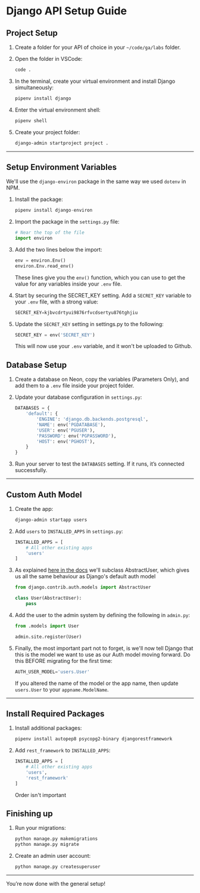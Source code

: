 # Django API Setup Guide

## Project Setup

1. Create a folder for your API of choice in your `~/code/ga/labs` folder.

2. Open the folder in VSCode:
   ```bash
   code .
   ```

3. In the terminal, create your virtual environment and install Django simultaneously:
   ```bash
   pipenv install django
   ```

4. Enter the virtual environment shell:
   ```bash
   pipenv shell
   ```

5. Create your project folder:
   ```bash
   django-admin startproject project .
   ```

---

## Setup Environment Variables
We'll use the `django-environ` package in the same way we used `dotenv` in NPM.

1. Install the package:
    ```python
    pipenv install django-environ
    ```

2. Import the package in the `settings.py` file:
    ```python
    # Near the top of the file
    import environ
    ```

3. Add the two lines below the import:
    ```python
    env = environ.Env()
    environ.Env.read_env()
    ```
    These lines give you the `env()` function, which you can use to get the value for any variables inside your `.env` file.

4. Start by securing the SECRET_KEY setting. Add a `SECRET_KEY` variable to your `.env` file, with a strong value:
    ```python
    SECRET_KEY=kjbvcdrtyui9876rfvcdsertyu876tghjiu
    ```

5. Update the `SECRET_KEY` setting in settings.py to the following:
    ```python
    SECRET_KEY = env('SECRET_KEY')
    ```
    This will now use your `.env` variable, and it won't be uploaded to Github.


## Database Setup
1. Create a database on Neon, copy the variables (Parameters Only), and add them to a `.env` file inside your project folder.

2. Update your database configuration in `settings.py`:
    ```python
    DATABASES = {
        'default': {
            'ENGINE': 'django.db.backends.postgresql',
            'NAME': env('PGDATABASE'),
            'USER': env('PGUSER'),
            'PASSWORD': env('PGPASSWORD'),
            'HOST': env('PGHOST'),
        }
    }
    ```

3. Run your server to test the `DATABASES` setting. If it runs, it’s connected successfully.

---

## Custom Auth Model

1. Create the app:
    ```bash
    django-admin startapp users
    ```

2. Add `users` to `INSTALLED_APPS` in `settings.py`:
    ```python
    INSTALLED_APPS = [
        # All other existing apps
        'users'
    ]
    ```

3. As explained [here in the docs]() we'll subclass AbstractUser, which gives us all the same behaviour as Django's default auth model
    ```python
    from django.contrib.auth.models import AbstractUser

    class User(AbstractUser):
        pass
    ```

4. Add the user to the admin system by defining the following in `admin.py`:
    ```python
    from .models import User

    admin.site.register(User)
    ```

5. Finally, the most important part not to forget, is we'll now tell Django that this is the model we want to use as our Auth model moving forward. Do this BEFORE migrating for the first time:
    ```python
    AUTH_USER_MODEL='users.User'
    ```
    If you altered the name of the model or the app name, then update `users.User` to your `appname.ModelName`.

---

## Install Required Packages

1. Install additional packages:
    ```bash
    pipenv install autopep8 psycopg2-binary djangorestframework
    ```

2. Add `rest_framework` to `INSTALLED_APPS`:
    ```python
    INSTALLED_APPS = [
        # All other existing apps
        'users',
        'rest_framework'
    ]
    ```
    Order isn't important

## Finishing up

1. Run your migrations:
    ```bash
    python manage.py makemigrations
    python manage.py migrate
    ```
2. Create an admin user account:
    ```python
    python manage.py createsuperuser
    ```

---

You’re now done with the general setup!
